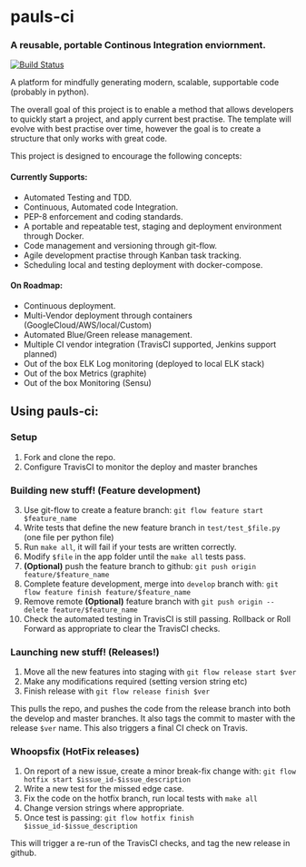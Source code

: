 # pauls-ci

### A reusable, portable Continous Integration enviornment.
[![Build Status](https://travis-ci.org/phoefgen/pauls-ci.svg?branch=master)](https://travis-ci.org/phoefgen/pauls-ci)


A platform for mindfully generating modern, scalable, supportable code 
(probably in python). 

The overall goal of this project is to enable a method that allows 
developers to quickly start a project, and apply current best practise.
The template will evolve with best practise over time, however the goal
is to create a structure that only works with great code. 

This project is designed to encourage the following concepts:

#### Currently Supports:
- Automated Testing and TDD.
- Continuous, Automated code Integration.
- PEP-8 enforcement and coding standards.
- A portable and repeatable test, staging and deployment environment 
through Docker.
- Code management and versioning through git-flow.
- Agile development practise through Kanban task tracking.
- Scheduling local and testing deployment with docker-compose.
 
#### On Roadmap:
- Continuous deployment.
- Multi-Vendor deployment through containers 
(GoogleCloud/AWS/local/Custom)
- Automated Blue/Green release management.
- Multiple CI vendor integration (TravisCI supported, Jenkins support 
planned)
- Out of the box ELK Log monitoring (deployed to local ELK stack)
- Out of the box Metrics (graphite)
- Out of the box Monitoring (Sensu)


## Using pauls-ci:

### Setup 

1. Fork and clone the repo. 
3. Configure TravisCI to monitor the deploy and master branches

### Building new stuff! (Feature development)

3. Use git-flow to create a feature branch: 
`git flow feature start $feature_name`
4. Write tests that define  the new feature branch in
 `test/test_$file.py` (one file per python file) 
5. Run `make all`, it will fail if your tests are written correctly.
6. Modify `$file` in the app folder until the `make all` tests pass.
7. __(Optional)__ push the feature branch to github: 
`git push origin feature/$feature_name`
8. Complete feature development, merge into `develop` branch with:
 `git flow feature finish feature/$feature_name`
9. Remove remote __(Optional)__ feature branch with 
`git push origin --delete feature/$feature_name`
10. Check the automated testing in TravisCI is still passing. Rollback 
or Roll Forward as appropriate to clear the TravisCI checks. 

### Launching new stuff! (Releases!)

1. Move all the new features into staging with 
`git flow release start $ver`
2. Make any modifications required (setting version string etc)
3. Finish release with `git flow release finish $ver`

This pulls the repo, and pushes the code from the release branch into 
both the develop and master branches. It also tags the commit to master
with the release `$ver` name. This also triggers a final CI check on 
Travis. 

### Whoopsfix (HotFix releases)

1. On report of a new issue, create a minor break-fix change with:
`git flow hotfix start $issue_id-$issue_description`
1. Write a new test for the missed edge case.
2. Fix the code on the hotfix branch, run local tests with `make all`
1. Change version strings where appropriate. 
1. Once test is passing:
 `git flow hotfix finish $issue_id-$issue_description`
 
This will trigger a re-run of the TravisCI checks, and tag the new 
release in github. 